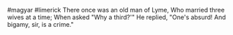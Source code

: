#magyar #limerick
There once was an old man of Lyme,
Who married three wives at a time;
When asked "Why a third?'"
He replied, "One's absurd!
And bigamy, sir, is a crime."